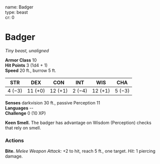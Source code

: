 name: Badger    
type: beast    
cr: 0

# Badger 
_Tiny beast, unaligned_

**Armor Class** 10    
**Hit Points** 3 (1d4 + 1)    
**Speed** 20 ft., burrow 5 ft.

| STR     | DEX     | CON     | INT     | WIS     | CHA     |
|---------|---------|---------|---------|---------|---------|
| 4 (−3)  | 11 (+0) | 12 (+1) | 2 (−4)  | 12 (+1) | 5 (−3)  |

**Senses** darkvision 30 ft., passive Perception 11    
**Languages** --    
**Challenge** 0 (10 XP)

**Keen Smell.** The badger has advantage on Wisdom (Perception) checks that rely on smell.

### Actions
**Bite.** _Melee Weapon Attack:_ +2 to hit, reach 5 ft., one target. _Hit:_ 1 piercing damage. 
